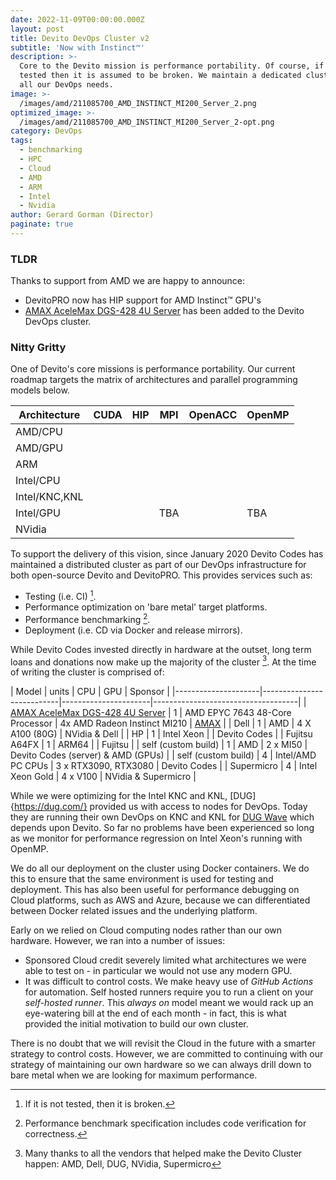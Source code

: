 ```yaml
---
date: 2022-11-09T00:00:00.000Z
layout: post
title: Devito DevOps Cluster v2
subtitle: 'Now with Instinct™'
description: >-
  Core to the Devito mission is performance portability. Of course, if it is not
  tested then it is assumed to be broken. We maintain a dedicated cluster for
  all our DevOps needs.
image: >-
  /images/amd/211085700_AMD_INSTINCT_MI200_Server_2.png
optimized_image: >-
  /images/amd/211085700_AMD_INSTINCT_MI200_Server_2-opt.png
category: DevOps
tags:
  - benchmarking
  - HPC
  - Cloud
  - AMD
  - ARM
  - Intel
  - Nvidia
author: Gerard Gorman (Director)
paginate: true
---
```


### TLDR
Thanks to support from AMD we are happy to announce:

* DevitoPRO now has HIP support for AMD Instinct™ GPU's
* [AMAX AceleMax DGS-428 4U Server](https://www.amax.com/ai-optimized-solutions/acelemax-dgs-428as/) has been added to the Devito DevOps cluster.

### Nitty Gritty

One of Devito's core missions is performance portability. Our current roadmap
targets the matrix of architectures and parallel programming models below.

| Architecture  | CUDA     | HIP                                  | MPI        | OpenACC    | OpenMP     |
|---------------|----------|--------------------------------------|------------|------------|------------|
| AMD/CPU       |          |                                      | <i class="fas fa-check text-xl"></i> |            | <i class="fas fa-check text-xl"></i> |
| AMD/GPU       |          | <i class="fas fa-check text-xl"></i> | <i class="fas fa-check text-xl"></i> | | <i class="fas fa-check text-xl"></i> |
| ARM           |          |                                      | <i class="fas fa-check text-xl"></i> | | <i class="fas fa-check text-xl"></i> |
| Intel/CPU     |          |                                      | <i class="fas fa-check text-xl"></i> | | <i class="fas fa-check text-xl"></i> |
| Intel/KNC,KNL |          |                                      | <i class="fas fa-check text-xl"></i> | | <i class="fas fa-check text-xl"></i> |
| Intel/GPU     |          |                                      | TBA        |            | TBA        |
| NVidia        | <i class="fas fa-check text-xl"></i> | | <i class="fas fa-check text-xl"></i> | <i class="fas fa-check text-xl"></i> | <i class="fas fa-check text-xl"></i> |

To support the delivery of this vision, since January 2020 Devito Codes has
maintained a distributed cluster as part of our DevOps infrastructure for both
open-source Devito and DevitoPRO. This provides services such as:

* Testing (i.e. CI) [^1].
* Performance optimization on 'bare metal' target platforms.
* Performance benchmarking [^2].
* Deployment (i.e. CD via Docker and release mirrors).

While Devito Codes invested directly in hardware at the outset, long term loans
and donations now make up the majority of the cluster [^3]. At the time of
writing the cluster is comprised of:

| Model            | units | CPU               | GPU                  | Sponsor                            |
|---------------------|---------------------------|----------------------|------------------------------------|
| [AMAX AceleMax DGS-428 4U Server](https://www.amax.com/ai-optimized-solutions/acelemax-dgs-428as/) | 1 | AMD EPYC 7643 48-Core Processor | 4x AMD Radeon Instinct MI210 | [AMAX](https://www.amax.com/) |
| Dell                | 1     | AMD               | 4 X A100 (80G)       | NVidia & Dell                      |
| HP                  | 1     | Intel Xeon        |                      | Devito Codes                       |
| Fujitsu A64FX       | 1     | ARM64             |                      | Fujitsu                            |
| self (custom build) | 1     | AMD               | 2 x MI50             | Devito Codes (server) & AMD (GPUs) |
| self (custom build) | 4     | Intel/AMD PC CPUs | 3 x RTX3090, RTX3080 | Devito Codes                       |
| Supermicro          | 4     | Intel Xeon Gold   | 4 x V100             | NVidia & Supermicro                |


While we were optimizing for the Intel KNC and KNL, [DUG]{https://dug.com/}
provided us with access to nodes for DevOps. Today they are running their own
DevOps on KNC and KNL for [DUG
Wave](https://dug.com/geoscience-services/full-waveform-inversion-fwi/) which
depends upon Devito. So far no problems have been experienced so long as we
monitor for performance regression on Intel Xeon's running with OpenMP.

We do all our deployment on the cluster using Docker containers. We do this to
ensure that the same environment is used for testing and deployment. This has
also been useful for performance debugging on Cloud platforms, such as AWS and
Azure, because we can differentiated between Docker related issues and the
underlying platform.

Early on we relied on Cloud computing nodes rather than our own hardware. However, we ran into a number of issues:

* Sponsored Cloud credit severely limited what architectures we were able to test on - in particular we would not use any modern GPU.
* It was difficult to control costs. We make heavy use of _GitHub Actions_ for automation. Self hosted runners require you to run a client on your _self-hosted runner_. This _always on_ model meant we would rack up an eye-watering bill at the end of each month - in fact, this is what provided the initial motivation to build our own cluster.

There is no doubt that we will revisit the Cloud in the future with a smarter
strategy to control costs. However, we are committed to continuing with our
strategy of maintaining our own hardware so we can always drill down to bare
metal when we are looking for maximum performance.

[^1]: If it is not tested, then it is broken. 

[^2]: Performance benchmark specification includes code verification for correctness.

[^3]: Many thanks to all the vendors that helped make the Devito Cluster happen: AMD, Dell, DUG, NVidia, Supermicro
